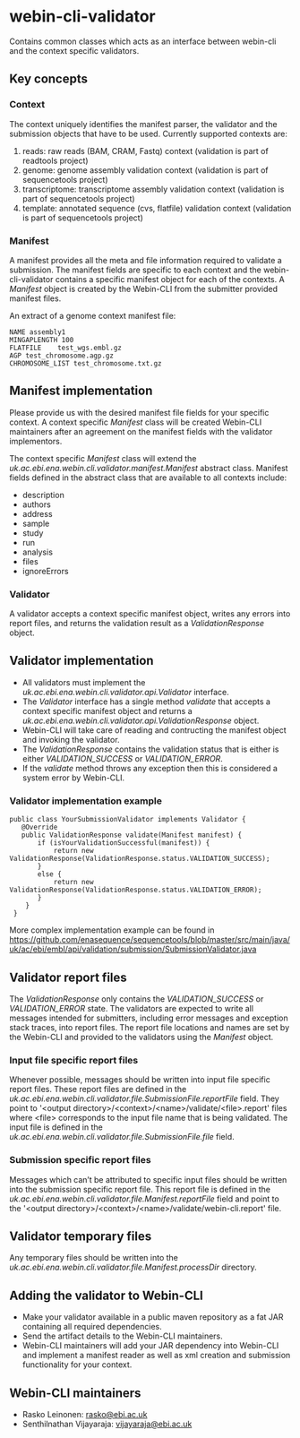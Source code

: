 # webin-cli-validator

Contains common classes which acts as an interface between webin-cli and the context specific validators.

## Key concepts

### Context 

The context uniquely identifies the manifest parser, the validator and the submission objects that have to be used. Currently supported contexts are:
  1. reads: raw reads (BAM, CRAM, Fastq) context (validation is part of readtools project)
  2. genome: genome assembly validation context (validation is part of sequencetools project)
  3. transcriptome: transcriptome assembly validation context  (validation is part of sequencetools project)
  4. template: annotated sequence (cvs, flatfile) validation context (validation is part of sequencetools project)

### Manifest 

A manifest provides all the meta and file information required to validate a submission. The manifest fields are specific to each context and the webin-cli-validator contains a specific manifest object for each of the contexts. A *Manifest* object is created by the Webin-CLI from the submitter provided manifest files.

An extract of a genome context manifest file:
``` 
NAME assembly1
MINGAPLENGTH 100
FLATFILE	test_wgs.embl.gz
AGP	test_chromosome.agp.gz
CHROMOSOME_LIST	test_chromosome.txt.gz
```

## Manifest implementation

Please provide us with the desired manifest file fields for your specific context. A context specific *Manifest* class will be created Webin-CLI maintainers after an agreement on the manifest fields with the validator implementors.

The context specific *Manifest* class will extend the *uk.ac.ebi.ena.webin.cli.validator.manifest.Manifest* abstract class. Manifest fields defined in the abstract class that are available to all contexts include:
- description
- authors
- address
- sample
- study
- run
- analysis
- files
- ignoreErrors

### Validator

A validator accepts a context specific manifest object, writes any errors into report files, and returns the validation result as a *ValidationResponse* object.

## Validator implementation

- All validators must implement the *uk.ac.ebi.ena.webin.cli.validator.api.Validator*  interface.
- The *Validator* interface has a single method *validate* that accepts a context specific manifest object and returns a 
*uk.ac.ebi.ena.webin.cli.validator.api.ValidationResponse* object.
- Webin-CLI will take care of reading and contructing the manifest object and invoking the validator.
- The *ValidationResponse* contains the validation status that is either is either *VALIDATION_SUCCESS* or *VALIDATION_ERROR*.
- If the *validate*  method throws any exception then this is considered a system error by Webin-CLI.

### Validator implementation example
 ```
 public class YourSubmissionValidator implements Validator {
    @Override
    public ValidationResponse validate(Manifest manifest) {
        if (isYourValidationSuccessful(manifest)) {
            return new ValidationResponse(ValidationResponse.status.VALIDATION_SUCCESS);
        }
        else {
            return new ValidationResponse(ValidationResponse.status.VALIDATION_ERROR);
        }
     }
  }
  ```

More complex implementation example can be found in https://github.com/enasequence/sequencetools/blob/master/src/main/java/uk/ac/ebi/embl/api/validation/submission/SubmissionValidator.java

## Validator report files

The *ValidationResponse* only contains the *VALIDATION_SUCCESS* or *VALIDATION_ERROR* state. The validators are expected to write all messages intended for submitters, including error messages and exception stack traces, into report files. The report file locations and names are set by the Webin-CLI and provided to the validators using the *Manifest* object.

### Input file specific report files

Whenever possible, messages should be written into input file specific report files. These report files are defined in the   *uk.ac.ebi.ena.webin.cli.validator.file.SubmissionFile.reportFile* field. They point to '\<output directory\>/\<context\>/\<name\>/validate/\<file\>.report' files where \<file\> corresponds to the input file name that is being validated. The input file is defined in the *uk.ac.ebi.ena.webin.cli.validator.file.SubmissionFile.file* field.

### Submission specific report files

Messages which can’t be attributed to specific input files should be written into the submission specific report file. This report file is defined in the *uk.ac.ebi.ena.webin.cli.validator.file.Manifest.reportFile* field and point to the '\<output directory\>/\<context\>/\<name\>/validate/webin-cli.report' file.

## Validator temporary files

Any temporary files should be written into the *uk.ac.ebi.ena.webin.cli.validator.file.Manifest.processDir* directory.

## Adding the validator to Webin-CLI

- Make your validator available in a public maven repository as a fat JAR containing all required dependencies.
- Send the artifact details to the Webin-CLI maintainers. 
- Webin-CLI maintainers will add your JAR dependency into Webin-CLI and implement a manifest reader as well as xml creation and submission functionality for your context.

## Webin-CLI maintainers

- Rasko Leinonen: rasko@ebi.ac.uk
- Senthilnathan Vijayaraja: vijayaraja@ebi.ac.uk
